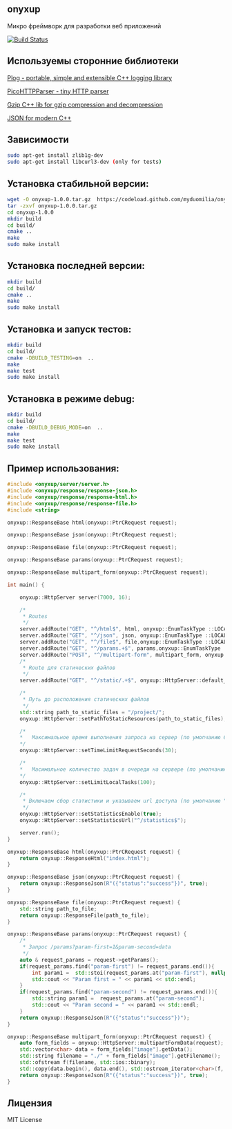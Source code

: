 ## onyxup
Микро фреймворк для разработки веб приложений

[![Build Status](https://travis-ci.org/myduomilia/onyxup.svg?branch=master)](https://travis-ci.org/myduomilia/onyxup)

## Используемы сторонние библиотеки
[Plog - portable, simple and extensible C++ logging library](https://github.com/SergiusTheBest/plog/tree/master/include/plog)

[PicoHTTPParser - tiny HTTP parser](https://github.com/h2o/picohttpparser)

[Gzip C++ lib for gzip compression and decompression](https://github.com/mapbox/gzip-hpp)

[JSON for modern C++](https://github.com/nlohmann/json)

## Зависимости
```bash
sudo apt-get install zlib1g-dev
sudo apt-get install libcurl3-dev (only for tests)

```


## Установка стабильной версии:
```bash
wget -O onyxup-1.0.0.tar.gz  https://codeload.github.com/myduomilia/onyxup/tar.gz/1.0.0
tar -zxvf onyxup-1.0.0.tar.gz 
cd onyxup-1.0.0
mkdir build
cd build/
cmake ..
make
sudo make install
```

## Установка последней версии:
```bash
mkdir build
cd build/
cmake ..
make
sudo make install
```

## Установка и запуск тестов:
```bash
mkdir build
cd build/
cmake -DBUILD_TESTING=on  ..
make
make test
sudo make install
```

## Установка в режиме debug:
```bash
mkdir build
cd build/
cmake -DBUILD_DEBUG_MODE=on  ..
make
make test
sudo make install
```

## Пример использования:

```C++
#include <onyxup/server/server.h>
#include <onyxup/response/response-json.h>
#include <onyxup/response/response-html.h>
#include <onyxup/response/response-file.h>
#include <string>

onyxup::ResponseBase html(onyxup::PtrCRequest request);

onyxup::ResponseBase json(onyxup::PtrCRequest request);

onyxup::ResponseBase file(onyxup::PtrCRequest request);

onyxup::ResponseBase params(onyxup::PtrCRequest request);

onyxup::ResponseBase multipart_form(onyxup::PtrCRequest request);

int main() {

    onyxup::HttpServer server(7000, 16);

    /*
     * Routes
     */
    server.addRoute("GET", "^/html$", html, onyxup::EnumTaskType ::LOCAL_TASK);
    server.addRoute("GET", "^/json", json, onyxup::EnumTaskType ::LOCAL_TASK);
    server.addRoute("GET", "^/file$", file,onyxup::EnumTaskType ::LOCAL_TASK);
    server.addRoute("GET", "^/params.+$", params,onyxup::EnumTaskType ::LOCAL_TASK);
    server.addRoute("POST", "^/multipart-form", multipart_form, onyxup::EnumTaskType ::LOCAL_TASK);
    /*
     * Route для статических файлов
     */
    server.addRoute("GET", "^/static/.+$", onyxup::HttpServer::default_callback_static_resources, onyxup::EnumTaskType ::STATIC_RESOURCES_TASK);

    /*
     * Путь до расположения статических файлов
     */
    std::string path_to_static_files = "/project/";
    onyxup::HttpServer::setPathToStaticResources(path_to_static_files);

    /*
    *   Максимальное время выполнения запроса на сервер (по умолчанию 60 с)
    */
    onyxup::HttpServer::setTimeLimitRequestSeconds(30);

    /*
    *   Масимальное количество задач в очереди на сервере (по умолчанию 100)
    */
    onyxup::HttpServer::setLimitLocalTasks(100);

    /*
     * Включаем сбор статистики и указываем url доступа (по умолчанию "^/onyxup-status-page$")
     */
    onyxup::HttpServer::setStatisticsEnable(true);
    onyxup::HttpServer::setStatisticsUrl("^/statistics$");

    server.run();
}

onyxup::ResponseBase html(onyxup::PtrCRequest request) {
    return onyxup::ResponseHtml("index.html");
}

onyxup::ResponseBase json(onyxup::PtrCRequest request) {
    return onyxup::ResponseJson(R"({"status":"success"})", true);
}

onyxup::ResponseBase file(onyxup::PtrCRequest request) {
    std::string path_to_file;
    return onyxup::ResponseFile(path_to_file);
}

onyxup::ResponseBase params(onyxup::PtrCRequest request) {
    /*
     * Запрос /params?param-first=1&param-second=data
     */
    auto & request_params = request->getParams();
    if(request_params.find("param-first") != request_params.end()){
        int param1 =  std::stoi(request_params.at("param-first"), nullptr);
        std::cout << "Param first = " << param1 << std::endl;
    }
    if(request_params.find("param-second") != request_params.end()){
        std::string param1 =  request_params.at("param-second");
        std::cout << "Param second = " << param1 << std::endl;
    }
    return onyxup::ResponseJson(R"({"status":"success"})");
}

onyxup::ResponseBase multipart_form(onyxup::PtrCRequest request) {
    auto form_fields = onyxup::HttpServer::multipartFormData(request);
    std::vector<char> data = form_fields["image"].getData();
    std::string filename = "./" + form_fields["image"].getFilename();
    std::ofstream f(filename, std::ios::binary);
    std::copy(data.begin(), data.end(), std::ostream_iterator<char>(f, ""));
    return onyxup::ResponseJson(R"({"status":"success"})", true);
}
```

## Лицензия

MIT License

